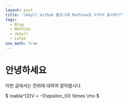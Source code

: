 ```yaml
---
layout: post
title: "Jekyll Github 블로그에 MathJax로 수학식 표시하기"
tags:
  - Blog
  - MathJax
  - Jekyll
  - LaTeX
use_math: true
---
```


# 안녕하세요



이번 글에서는 전위에 대하여 알아봅시다.

$
\nabla^{2}V = -1/\epsilon_{0} \times \rho
$


